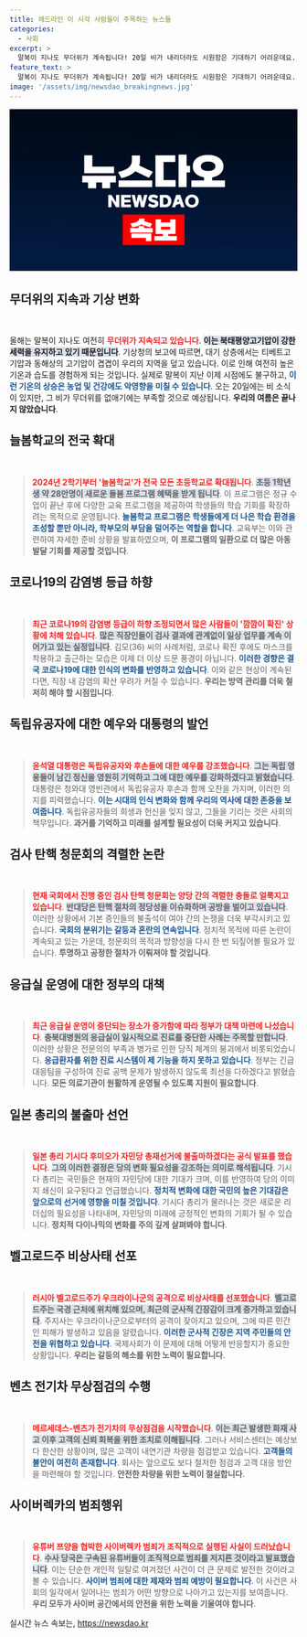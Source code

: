 ```yaml
---
title: 헤드라인 이 시각 사람들이 주목하는 뉴스들
categories:
  - 사회
excerpt: >
  말복이 지나도 무더위가 계속됩니다! 20일 비가 내리더라도 시원함은 기대하기 어려운데요. 더위의 끝은 언제 올까요? 다양한 소식과 함께 이 여름을 이겨내는 방법을 확인해 보세요!
feature_text: >
  말복이 지나도 무더위가 계속됩니다! 20일 비가 내리더라도 시원함은 기대하기 어려운데요. 더위의 끝은 언제 올까요? 다양한 소식과 함께 이 여름을 이겨내는 방법을 확인해 보세요!
image: '/assets/img/newsdao_breakingnews.jpg'
---
```


<p><img src="/assets/img/newsdao_breakingnews.jpg" alt="koreaapp 속보" /></p>

<h2 data-ke-size="size26">무더위의 지속과 기상 변화</h2>

<p data-ke-size="size16">&nbsp;</p>

<p>올해는 말복이 지나도 여전히 <b><span style="color: #ee2323;">무더위가 지속되고 있습니다</span></b>. <b><span style="background-color: #21538527;">이는 북태평양고기압이 강한 세력을 유지하고 있기 때문입니다</span></b>. 기상청의 보고에 따르면, 대기 상층에서는 티베트고기압과 동해상의 고기압이 겹겹이 우리의 지역을 덮고 있습니다. 이로 인해 여전히 높은 기온과 습도를 경험하게 되는 것입니다. 실제로 말복이 지난 이제 시점에도 불구하고, <b><span style="color: #1a5490;">이런 기온의 상승은 농업 및 건강에도 악영향을 미칠 수 있습니다</span></b>. 오는 20일에는 비 소식이 있지만, 그 비가 무더위를 없애기에는 부족할 것으로 예상됩니다. <b>우리의 여름은 끝나지 않았습니다</b>.</p>

<h2 data-ke-size="size26">늘봄학교의 전국 확대</h2>

<p data-ke-size="size16">&nbsp;</p>

<blockquote><b><span style="color: #ee2323;">2024년 2학기부터 '늘봄학교'가 전국 모든 초등학교로 확대됩니다</span></b>. <b><span style="background-color: #21538527;">초등 1학년생 약 28만명이 새로운 돌봄 프로그램 혜택을 받게 됩니다</span></b>. 이 프로그램은 정규 수업이 끝난 후에 다양한 교육 프로그램을 제공하여 학생들의 학습 기회를 확장하려는 목적으로 운영됩니다. <b><span style="color: #1a5490;">늘봄학교 프로그램은 학생들에게 더 나은 학습 환경을 조성할 뿐만 아니라, 학부모의 부담을 덜어주는 역할을 합니다</span></b>. 교육부는 이와 관련하여 자세한 준비 상황을 발표하였으며, <b>이 프로그램의 일환으로 더 많은 아동 발달 기회를 제공할 것입니다</b>.</blockquote>

<h2 data-ke-size="size26">코로나19의 감염병 등급 하향</h2>

<p data-ke-size="size16">&nbsp;</p>

<blockquote><b><span style="color: #ee2323;">최근 코로나19의 감염병 등급이 하향 조정되면서 많은 사람들이 '깜깜이 확진' 상황에 처해 있습니다</span></b>. <b><span style="background-color: #21538527;">많은 직장인들이 검사 결과에 관계없이 일상 업무를 계속 이어가고 있는 실정입니다</span></b>. 김모(36) 씨의 사례처럼, 코로나 확진 후에도 마스크를 착용하고 출근하는 모습은 이제 더 이상 드문 풍경이 아닙니다. <b><span style="color: #1a5490;">이러한 경향은 결국 코로나19에 대한 인식의 변화를 반영하고 있습니다</span></b>. 이와 같은 현상이 계속된다면, 직장 내 감염의 확산 우려가 커질 수 있습니다. <b>우리는 방역 관리를 더욱 철저히 해야 할 시점입니다</b>.</blockquote>

<h2 data-ke-size="size26">독립유공자에 대한 예우와 대통령의 발언</h2>

<p data-ke-size="size16">&nbsp;</p>

<blockquote><b><span style="color: #ee2323;">윤석열 대통령은 독립유공자와 후손들에 대한 예우를 강조했습니다</span></b>. <b><span style="background-color: #21538527;">그는 독립 영웅들이 남긴 정신을 영원히 기억하고 그에 대한 예우를 강화하겠다고 밝혔습니다</span></b>. 대통령은 청와대 영빈관에서 독립유공자 후손과 함께 오찬을 가지며, 이러한 의지를 피력했습니다. <b><span style="color: #1a5490;">이는 시대의 인식 변화와 함께 우리의 역사에 대한 존중을 보여줍니다</span></b>. 독립유공자들의 희생과 헌신을 잊지 않고, 그들을 기리는 것은 사회의 책무입니다. <b>과거를 기억하고 미래를 설계할 필요성이 더욱 커지고 있습니다</b>.</blockquote>

<h2 data-ke-size="size26">검사 탄핵 청문회의 격렬한 논란</h2>

<p data-ke-size="size16">&nbsp;</p>

<blockquote><b><span style="color: #ee2323;">현재 국회에서 진행 중인 검사 탄핵 청문회는 양당 간의 격렬한 충돌로 얼룩지고 있습니다</span></b>. <b><span style="background-color: #21538527;">반대당은 탄핵 절차의 정당성을 이슈화하며 공방을 벌이고 있습니다</span></b>. 이러한 상황에서 기본 증인들의 불출석이 여야 간의 논쟁을 더욱 부각시키고 있습니다. <b><span style="color: #1a5490;">국회의 분위기는 갈등과 혼란의 연속입니다</span></b>. 정치적 목적에 따른 논란이 계속되고 있는 가운데, 청문회의 목적과 방향성을 다시 한 번 되짚어볼 필요가 있습니다. <b>투명하고 공정한 절차가 이뤄져야 할 것입니다</b>.</blockquote>

<h2 data-ke-size="size26">응급실 운영에 대한 정부의 대책</h2>

<p data-ke-size="size16">&nbsp;</p>

<blockquote><b><span style="color: #ee2323;">최근 응급실 운영이 중단되는 장소가 증가함에 따라 정부가 대책 마련에 나섰습니다</span></b>. <b><span style="background-color: #21538527;">충북대병원의 응급실이 일시적으로 진료를 중단한 사례는 주목할 만합니다</span></b>. 이러한 상황은 전문의의 부족과 병가로 인한 당직 체계의 붕괴에서 비롯되었습니다. <b><span style="color: #1a5490;">응급환자를 위한 진료 시스템이 제 기능을 하지 못하고 있습니다</span></b>. 정부는 긴급 대응팀을 구성하여 진료 공백 문제가 발생하지 않도록 최선을 다하겠다고 밝혔습니다. <b>모든 의료기관이 원활하게 운영될 수 있도록 지원이 필요합니다</b>.</blockquote>

<h2 data-ke-size="size26">일본 총리의 불출마 선언</h2>

<p data-ke-size="size16">&nbsp;</p>

<blockquote><b><span style="color: #ee2323;">일본 총리 기시다 후미오가 자민당 총재선거에 불출마하겠다는 공식 발표를 했습니다</span></b>. <b><span style="background-color: #21538527;">그의 이러한 결정은 당의 변화 필요성을 강조하는 의미로 해석됩니다</span></b>. 기시다 총리는 국민들은 현재의 자민당에 대한 기대가 크며, 이를 반영하여 당의 이미지 쇄신이 요구된다고 언급했습니다. <b><span style="color: #1a5490;">정치적 변화에 대한 국민의 높은 기대감은 앞으로의 선거에 영향을 미칠 것입니다</span></b>. 기시다 총리가 물러나는 것은 새로운 리더십의 필요성을 나타내며, 자민당의 미래에 긍정적인 변화의 기회가 될 수 있습니다. <b>정치적 다이나믹의 변화를 주의 깊게 살펴봐야 합니다</b>.</blockquote>

<h2 data-ke-size="size26">벨고로드주 비상사태 선포</h2>

<p data-ke-size="size16">&nbsp;</p>

<blockquote><b><span style="color: #ee2323;">러시아 벨고로드주가 우크라이나군의 공격으로 비상사태를 선포했습니다</span></b>. <b><span style="background-color: #21538527;">벨고로드주는 국경 근처에 위치해 있으며, 최근의 군사적 긴장감이 크게 증가하고 있습니다</span></b>. 주지사는 우크라이나군으로부터의 공격이 잦아지고 있으며, 그에 따른 민간인 피해가 발생하고 있음을 알렸습니다. <b><span style="color: #1a5490;">이러한 군사적 긴장은 지역 주민들의 안전을 위협하고 있습니다</span></b>. 국제사회가 이 문제에 대해 어떻게 반응할지가 중요한 상황입니다. <b>우리는 갈등의 해소를 위한 노력이 필요합니다</b>.</blockquote>

<h2 data-ke-size="size26">벤츠 전기차 무상점검의 수행</h2>

<p data-ke-size="size16">&nbsp;</p>

<blockquote><b><span style="color: #ee2323;">메르세데스-벤츠가 전기차의 무상점검을 시작했습니다</span></b>. <b><span style="background-color: #21538527;">이는 최근 발생한 화재 사고 이후 고객의 신뢰 회복을 위한 조치로 이해됩니다</span></b>. 그러나 서비스센터는 예상보다 한산한 상황이며, 많은 고객이 내연기관 차량을 점검받고 있습니다. <b><span style="color: #1a5490;">고객들의 불안이 여전히 존재합니다</span></b>. 회사는 앞으로도 보다 철저한 점검과 고객 대응 방안을 마련해야 할 것입니다. <b>안전한 차량을 위한 노력이 절실합니다</b>.</blockquote>

<h2 data-ke-size="size26">사이버렉카의 범죄행위</h2>

<p data-ke-size="size16">&nbsp;</p>

<blockquote><b><span style="color: #ee2323;">유튜버 쯔양을 협박한 사이버렉카 범죄가 조직적으로 실행된 사실이 드러났습니다</span></b>. <b><span style="background-color: #21538527;">수사 당국은 구속된 유튜버들이 조직적으로 범죄를 저지른 것이라고 발표했습니다</span></b>. 이는 단순한 개인적 일탈로 여겨졌던 사건이 더 큰 문제로 발전한 것이라고 볼 수 있습니다. <b><span style="color: #1a5490;">사이버 범죄에 대한 제재와 범죄 예방이 필요합니다</span></b>. 이 사건은 사회의 일각에서 일어나는 범죄가 어떤 방향으로 나아가고 있는지를 보여줍니다. <b>우리 모두가 사이버 공간에서의 안전을 위한 노력을 기울여야 합니다</b>.</blockquote>
실시간 뉴스 속보는, <a href="https://newsdao.kr" rel="dofollow">https://newsdao.kr</a>



